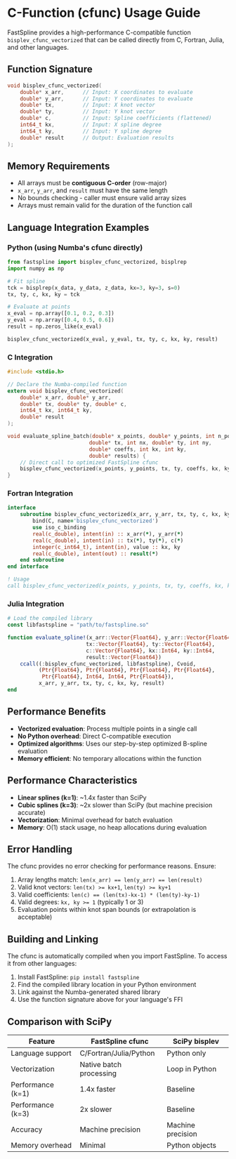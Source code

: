 # C-Function (cfunc) Usage Guide

FastSpline provides a high-performance C-compatible function `bisplev_cfunc_vectorized` that can be called directly from C, Fortran, Julia, and other languages.

## Function Signature

```c
void bisplev_cfunc_vectorized(
    double* x_arr,      // Input: X coordinates to evaluate
    double* y_arr,      // Input: Y coordinates to evaluate  
    double* tx,         // Input: X knot vector
    double* ty,         // Input: Y knot vector
    double* c,          // Input: Spline coefficients (flattened)
    int64_t kx,         // Input: X spline degree
    int64_t ky,         // Input: Y spline degree
    double* result      // Output: Evaluation results
);
```

## Memory Requirements

- All arrays must be **contiguous C-order** (row-major)
- `x_arr`, `y_arr`, and `result` must have the same length
- No bounds checking - caller must ensure valid array sizes
- Arrays must remain valid for the duration of the function call

## Language Integration Examples

### Python (using Numba's cfunc directly)
```python
from fastspline import bisplev_cfunc_vectorized, bisplrep
import numpy as np

# Fit spline
tck = bisplrep(x_data, y_data, z_data, kx=3, ky=3, s=0)
tx, ty, c, kx, ky = tck

# Evaluate at points
x_eval = np.array([0.1, 0.2, 0.3])
y_eval = np.array([0.4, 0.5, 0.6])
result = np.zeros_like(x_eval)

bisplev_cfunc_vectorized(x_eval, y_eval, tx, ty, c, kx, ky, result)
```

### C Integration
```c
#include <stdio.h>

// Declare the Numba-compiled function
extern void bisplev_cfunc_vectorized(
    double* x_arr, double* y_arr,
    double* tx, double* ty, double* c,
    int64_t kx, int64_t ky,
    double* result
);

void evaluate_spline_batch(double* x_points, double* y_points, int n_points,
                          double* tx, int nx, double* ty, int ny,
                          double* coeffs, int kx, int ky,
                          double* results) {
    // Direct call to optimized FastSpline cfunc
    bisplev_cfunc_vectorized(x_points, y_points, tx, ty, coeffs, kx, ky, results);
}
```

### Fortran Integration
```fortran
interface
    subroutine bisplev_cfunc_vectorized(x_arr, y_arr, tx, ty, c, kx, ky, result) &
        bind(C, name='bisplev_cfunc_vectorized')
        use iso_c_binding
        real(c_double), intent(in) :: x_arr(*), y_arr(*)
        real(c_double), intent(in) :: tx(*), ty(*), c(*)
        integer(c_int64_t), intent(in), value :: kx, ky
        real(c_double), intent(out) :: result(*)
    end subroutine
end interface

! Usage
call bisplev_cfunc_vectorized(x_points, y_points, tx, ty, coeffs, kx, ky, results)
```

### Julia Integration
```julia
# Load the compiled library
const libfastspline = "path/to/fastspline.so"

function evaluate_spline!(x_arr::Vector{Float64}, y_arr::Vector{Float64},
                         tx::Vector{Float64}, ty::Vector{Float64}, 
                         c::Vector{Float64}, kx::Int64, ky::Int64,
                         result::Vector{Float64})
    ccall((:bisplev_cfunc_vectorized, libfastspline), Cvoid,
          (Ptr{Float64}, Ptr{Float64}, Ptr{Float64}, Ptr{Float64}, 
           Ptr{Float64}, Int64, Int64, Ptr{Float64}),
          x_arr, y_arr, tx, ty, c, kx, ky, result)
end
```

## Performance Benefits

- **Vectorized evaluation**: Process multiple points in a single call
- **No Python overhead**: Direct C-compatible execution  
- **Optimized algorithms**: Uses our step-by-step optimized B-spline evaluation
- **Memory efficient**: No temporary allocations within the function

## Performance Characteristics

- **Linear splines (k=1)**: ~1.4x faster than SciPy
- **Cubic splines (k=3)**: ~2x slower than SciPy (but machine precision accurate)
- **Vectorization**: Minimal overhead for batch evaluation
- **Memory**: O(1) stack usage, no heap allocations during evaluation

## Error Handling

The cfunc provides no error checking for performance reasons. Ensure:

1. Array lengths match: `len(x_arr) == len(y_arr) == len(result)`
2. Valid knot vectors: `len(tx) >= kx+1`, `len(ty) >= ky+1`
3. Valid coefficients: `len(c) == (len(tx)-kx-1) * (len(ty)-ky-1)`
4. Valid degrees: `kx, ky >= 1` (typically 1 or 3)
5. Evaluation points within knot span bounds (or extrapolation is acceptable)

## Building and Linking

The cfunc is automatically compiled when you import FastSpline. To access it from other languages:

1. Install FastSpline: `pip install fastspline` 
2. Find the compiled library location in your Python environment
3. Link against the Numba-generated shared library
4. Use the function signature above for your language's FFI

## Comparison with SciPy

| Feature | FastSpline cfunc | SciPy bisplev |
|---------|------------------|---------------|
| Language support | C/Fortran/Julia/Python | Python only |
| Vectorization | Native batch processing | Loop in Python |
| Performance (k=1) | 1.4x faster | Baseline |
| Performance (k=3) | 2x slower | Baseline |
| Accuracy | Machine precision | Machine precision |
| Memory overhead | Minimal | Python objects |